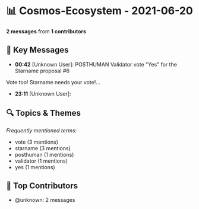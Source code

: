 # 📊 Cosmos-Ecosystem - 2021-06-20
**2 messages** from **1 contributors**

## 💬 Key Messages
- **00:42** [Unknown User]: POSTHUMAN Validator vote "Yes" for the Starname proposal #6 

Vote too!
Starname needs your vote!...
- **23:11** [Unknown User]: 

## 🔍 Topics & Themes
*Frequently mentioned terms:*
- vote (3 mentions)
- starname (3 mentions)
- posthuman (1 mentions)
- validator (1 mentions)
- yes (1 mentions)

## 👥 Top Contributors
- @unknown: 2 messages